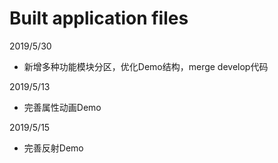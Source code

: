 # Built application files

2019/5/30
* 新增多种功能模块分区，优化Demo结构，merge develop代码

2019/5/13
* 完善属性动画Demo

2019/5/15
* 完善反射Demo
